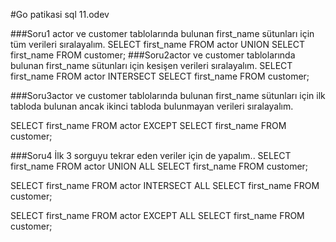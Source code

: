 


#Go patikasi sql 11.odev 

###Soru1 actor ve customer tablolarında bulunan first_name sütunları için tüm verileri sıralayalım.
SELECT first_name FROM actor
UNION
SELECT first_name
FROM customer;
###Soru2actor ve customer tablolarında bulunan first_name sütunları için kesişen verileri sıralayalım.
SELECT first_name FROM actor
INTERSECT
SELECT first_name
FROM customer;

###Soru3actor ve customer tablolarında bulunan first_name sütunları için ilk tabloda bulunan ancak ikinci tabloda bulunmayan verileri sıralayalım.

SELECT first_name FROM actor
EXCEPT
SELECT first_name
FROM customer;


###Soru4 İlk 3 sorguyu tekrar eden veriler için de yapalım..
SELECT first_name
FROM actor
UNION ALL
SELECT first_name
FROM customer;

SELECT first_name
FROM actor
INTERSECT ALL
SELECT first_name
FROM customer;

SELECT first_name
FROM actor
EXCEPT ALL
SELECT first_name
FROM customer;
